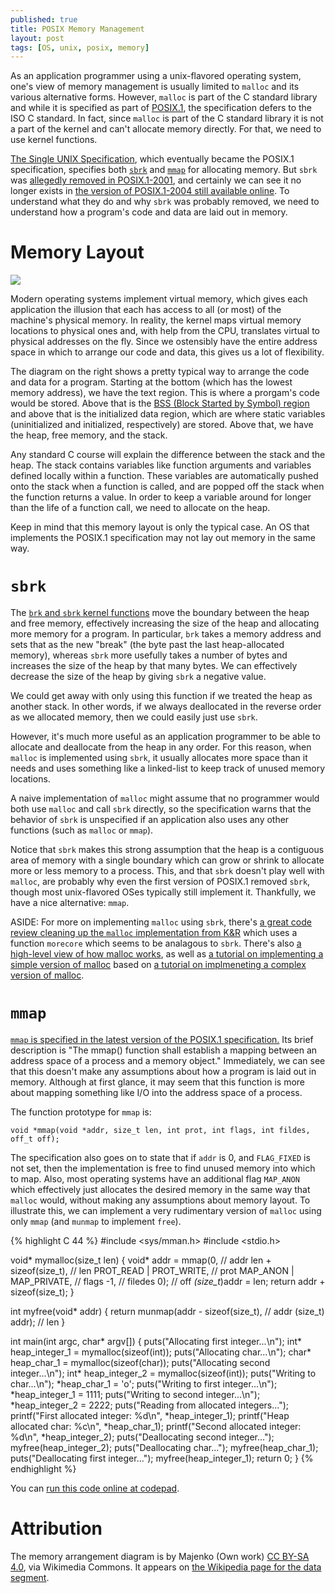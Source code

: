 ```yaml
---
published: true
title: POSIX Memory Management
layout: post
tags: [OS, unix, posix, memory]
---
```


As an application programmer using a unix-flavored operating system, one's view of memory management is usually limited to `malloc` and its various alternative forms.  However, `malloc` is part of the C standard library and while it is specified as part of [POSIX.1](http://pubs.opengroup.org/onlinepubs/9699919799/), the specification defers to the ISO C standard.  In fact, since `malloc` is part of the C standard library it is not a part of the kernel and can't allocate memory directly.  For that, we need to use kernel functions.

[The Single UNIX Specification](), which eventually became the POSIX.1 specification, specifies both [`sbrk`](http://pubs.opengroup.org/onlinepubs/7908799/xsh/brk.html) and [`mmap`](http://pubs.opengroup.org/onlinepubs/007908799/xsh/mmap.html) for allocating memory.  But `sbrk` was [allegedly removed in POSIX.1-2001](http://stackoverflow.com/questions/6988487/what-does-brk-system-call-do), and certainly we can see it no longer exists in [the version of POSIX.1-2004 still available online](http://pubs.opengroup.org/cgi/kman2.cgi?value=sbrk).  To understand what they do and why `sbrk` was probably removed, we need to understand how a program's code and data are laid out in memory.

# Memory Layout

![](https://upload.wikimedia.org/wikipedia/commons/thumb/7/70/Typical_computer_data_memory_arrangement.png/161px-Typical_computer_data_memory_arrangement.png)

Modern operating systems implement virtual memory, which gives each application the illusion that each has access to all (or most) of the machine's physical memory.  In reality, the kernel maps virtual memory locations to physical ones and, with help from the CPU, translates virtual to physical addresses on the fly.  Since we ostensibly have the entire address space in which to arrange our code and data, this gives us a lot of flexibility.

The diagram on the right shows a pretty typical way to arrange the code and data for a program.  Starting at the bottom (which has the lowest memory address), we have the text region.  This is where a prorgam's code would be stored.  Above that is the [BSS (Block Started by Symbol) region](https://en.wikipedia.org/wiki/.bss) and above that is the initialized data region, which are where static variables (uninitialized and initialized, respectively) are stored.  Above that, we have the heap, free memory, and the stack.

Any standard C course will explain the difference between the stack and the heap.  The stack contains variables like function arguments and variables defined locally within a function.  These variables are automatically pushed onto the stack when a function is called, and are popped off the stack when the function returns a value.  In order to keep a variable around for longer than the life of a function call, we need to allocate on the heap.

Keep in mind that this memory layout is only the typical case.  An OS that implements the POSIX.1 specification may not lay out memory in the same way.

# `sbrk`

The [`brk` and `sbrk` kernel functions](http://pubs.opengroup.org/onlinepubs/7908799/xsh/brk.html) move the boundary between the heap and free memory, effectively increasing the size of the heap and allocating more memory for a program.  In particular, `brk` takes a memory address and sets that as the new "break" (the byte past the last heap-allocated memory), whereas `sbrk` more usefully takes a number of bytes and increases the size of the heap by that many bytes.  We can effectively decrease the size of the heap by giving `sbrk` a negative value.

We could get away with only using this function if we treated the heap as another stack.  In other words, if we always deallocated in the reverse order as we allocated memory, then we could easily just use `sbrk`.

However, it's much more useful as an application programmer to be able to allocate and deallocate from the heap in any order.  For this reason, when `malloc` is implemented using `sbrk`, it usually allocates more space than it needs and uses something like a linked-list to keep track of unused memory locations.

A naive implementation of `malloc` might assume that no programmer would both use `malloc` and call `sbrk` directly, so the specification warns that the behavior of `sbrk` is unspecified if an application also uses any other functions (such as `malloc` or `mmap`).

Notice that `sbrk` makes this strong assumption that the heap is a contiguous area of memory with a single boundary which can grow or shrink to allocate more or less memory to a process.  This, and that `sbrk` doesn't play well with `malloc`, are probably why even the first version of POSIX.1 removed `sbrk`, though most unix-flavored OSes typically still implement it.  Thankfully, we have a nice alternative: `mmap`.

ASIDE: For more on implementing `malloc` using `sbrk`, there's [a great code review cleaning up the `malloc` implementation from K&R](https://stackoverflow.com/questions/13159564/explain-this-implementation-of-malloc-from-the-kr-book/13159565#13159565) which uses a function `morecore` which seems to be analagous to `sbrk`.  There's also [a high-level view of how malloc works](http://jamesgolick.com/2013/5/15/memory-allocators-101.html), as well as [a tutorial on implementing a simple version of malloc](http://danluu.com/malloc-tutorial/) based on [a tutorial on implmeneting a complex version of malloc](http://www.inf.udec.cl/~leo/Malloc_tutorial.pdf).

# `mmap`

[`mmap` is specified in the latest version of the POSIX.1 specification.](http://pubs.opengroup.org/onlinepubs/9699919799/functions/mmap.html) Its brief description is "The mmap() function shall establish a mapping between an address space of a process and a memory object." Immediately, we can see that this doesn't make any assumptions about how a program is laid out in memory.  Although at first glance, it may seem that this function is more about mapping something like I/O into the address space of a process.

The function prototype for `mmap` is:

~~~
void *mmap(void *addr, size_t len, int prot, int flags, int fildes, off_t off);
~~~

The specification also goes on to state that if `addr` is 0, and `FLAG_FIXED` is not set, then the implementation is free to find unused memory into which to map.  Also, most operating systems have an additional flag `MAP_ANON` which effectively just allocates the desired memory in the same way that `malloc` would, without making any assumptions about memory layout.  To illustrate this, we can implement a very rudimentary version of `malloc` using only `mmap` (and `munmap` to implement `free`).

{% highlight C 44 %}
#include <sys/mman.h>
#include <stdio.h>

void* mymalloc(size_t len) {
  void* addr = mmap(0,                      // addr
                    len + sizeof(size_t),   // len
                    PROT_READ | PROT_WRITE, // prot
                    MAP_ANON | MAP_PRIVATE, // flags
                    -1,                     // filedes
                    0);                     // off
  *(size_t*)addr = len;
  return addr + sizeof(size_t);
}

int myfree(void* addr) {
  return munmap(addr - sizeof(size_t),      // addr
                (size_t) addr);             // len
}

int main(int argc, char* argv[]) {
  puts("Allocating first integer...\n");
  int* heap_integer_1 = mymalloc(sizeof(int));
  puts("Allocating char...\n");
  char* heap_char_1 = mymalloc(sizeof(char));
  puts("Allocating second integer...\n");
  int* heap_integer_2 = mymalloc(sizeof(int));
  puts("Writing to char...\n");
  *heap_char_1 = 'o';
  puts("Writing to first integer...\n");
  *heap_integer_1 = 1111;
  puts("Writing to second integer...\n");
  *heap_integer_2 = 2222;
  puts("Reading from allocated integers...");
  printf("First allocated integer:  %d\n", *heap_integer_1);
  printf("Heap allocated char:      %c\n", *heap_char_1);
  printf("Second allocated integer: %d\n", *heap_integer_2);
  puts("Deallocating second integer...");
  myfree(heap_integer_2);
  puts("Deallocating char...");
  myfree(heap_char_1);
  puts("Deallocating first integer...");
  myfree(heap_integer_1);
  return 0;
}
{% endhighlight %}

You can [run this code online at codepad](http://codepad.org/NTnpRMCz).

# Attribution

The memory arrangement diagram is by Majenko (Own work) [CC BY-SA 4.0](http://creativecommons.org/licenses/by-sa/4.0), via Wikimedia Commons.  It appears on [the Wikipedia page for the data segment](https://en.wikipedia.org/wiki/Data_segment).
